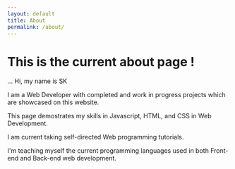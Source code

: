 ```yaml
---
layout: default
title: About
permalink: /about/
---
```

# This is the current about page !

... Hi, my name is SK

I am a Web Developer with completed and work in progress projects which are showcased on this website.

This page demostrates my skills in Javascript, HTML, and CSS in Web Development.

I am current taking self-directed Web programming tutorials.

I'm teaching myself the current programming languages used in both Front-end and Back-end web development.